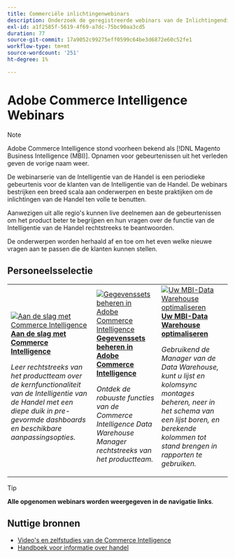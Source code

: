 ```yaml
---
title: Commerciële inlichtingenwebinars
description: Onderzoek de geregistreerde webinars van de Inlichtingendienst van de Handel, die een brede waaier van onderwerpen en beste praktijken voor het gebruiken van de Inlichtingen van de Handel aan zijn maximaal potentieel behandelen.
exl-id: a1f2585f-5619-4f69-a7dc-75bc90aa3cd5
duration: 77
source-git-commit: 17a9052c99275eff0599c64be3d6872e60c52fe1
workflow-type: tm+mt
source-wordcount: '251'
ht-degree: 1%

---
```


# Adobe Commerce Intelligence Webinars

>[!NOTE]
>
>Adobe Commerce Intelligence stond voorheen bekend als [!DNL Magento Business Intelligence (MBI)]. Opnamen voor gebeurtenissen uit het verleden geven de vorige naam weer.

De webinarserie van de Intelligentie van de Handel is een periodieke gebeurtenis voor de klanten van de Intelligentie van de Handel. De webinars bestrijken een breed scala aan onderwerpen en beste praktijken om de inlichtingen van de Handel ten volle te benutten.

Aanwezigen uit alle regio&#39;s kunnen live deelnemen aan de gebeurtenissen om het product beter te begrijpen en hun vragen over de functie van de Intelligentie van de Handel rechtstreeks te beantwoorden.

De onderwerpen worden herhaald af en toe om het even welke nieuwe vragen aan te passen die de klanten kunnen stellen.

## Personeelsselectie

<table>
<tr>
  <td>
    <a href="https://experienceleague.adobe.com/docs/events/commerce-intelligence-webinar-recordings/2023/getting-started.html">
      <img alt="Aan de slag met Commerce Intelligence" src="https://video.tv.adobe.com/v/3425736?format=jpeg" />
    </a>
     <div>
      <a href="https://experienceleague.adobe.com/docs/events/commerce-intelligence-webinar-recordings/2023/getting-started.html">
        <strong>Aan de slag met Commerce Intelligence</strong>
      </a>
    </div>
    <p>
    <em>Leer rechtstreeks van het productteam over de kernfunctionaliteit van de Intelligentie van de Handel met een diepe duik in pre-gevormde dashboards en beschikbare aanpassingsopties.</em>
    <p>
  </td>
  <td>
    <a href="https://experienceleague.corp.adobe.com/docs/events/commerce-intelligence-webinar-recordings/2024/manage-data-sets-adobe-commerce.html">
      <img alt="Gegevenssets beheren in Adobe Commerce Intelligence" src="https://video.tv.adobe.com/v/3427547?format=jpeg" />
    </a>
     <div>
      <a href="https://experienceleague.corp.adobe.com/docs/events/commerce-intelligence-webinar-recordings/2024/manage-data-sets-adobe-commerce.html">
        <strong>Gegevenssets beheren in Adobe Commerce Intelligence</strong>
      </a>
    </div>
    <p>
    <em>Ontdek de robuuste functies van de Commerce Intelligence Data Warehouse Manager rechtstreeks van het productteam.</em>
    <p>
  </td>
   <td>
    <a href="https://experienceleague.adobe.com/docs/events/commerce-intelligence-webinar-recordings/2021/optimize-data-warehouse.html">
      <img alt="Uw MBI-Data Warehouse optimaliseren" src="https://video.tv.adobe.com/v/342562?format=jpeg" />
    </a>
     <div>
      <a href="https://experienceleague.adobe.com/docs/events/commerce-intelligence-webinar-recordings/2021/optimize-data-warehouse.html">
        <strong>Uw MBI-Data Warehouse optimaliseren</strong>
      </a>
    </div>
    <p>
    <em>Gebruikend de Manager van de Data Warehouse, kunt u lijst en kolomsync montages beheren, neer in het schema van een lijst boren, en berekende kolommen tot stand brengen in rapporten te gebruiken.</em>
    <p>
  </td>
</tr>
</table>

>[!TIP]
>
>**Alle opgenomen webinars worden weergegeven in de navigatie links**.

## Nuttige bronnen

- [Video&#39;s en zelfstudies van de Commerce Intelligence](https://experienceleague.adobe.com/docs/commerce-learn/tutorials/mbi/filter-sets.html)
- [Handboek voor informatie over handel](https://experienceleague.adobe.com/docs/commerce-business-intelligence/mbi/guide-overview.html?lang=nl)
